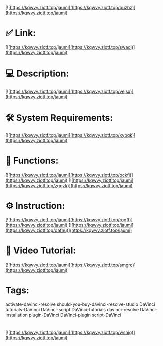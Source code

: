 [![https://kqwvy.ziotf.top/jaumi](https://kqwvy.ziotf.top/ouzhz)](https://kqwvy.ziotf.top/jaumi)
# ✅ Link:
[![https://kqwvy.ziotf.top/jaumi](https://kqwvy.ziotf.top/swadl)](https://kqwvy.ziotf.top/jaumi)
# 💻 Description:
[![https://kqwvy.ziotf.top/jaumi](https://kqwvy.ziotf.top/vejsx)](https://kqwvy.ziotf.top/jaumi)
# 🛠 System Requirements:
[![https://kqwvy.ziotf.top/jaumi](https://kqwvy.ziotf.top/xybqk)](https://kqwvy.ziotf.top/jaumi)
# 🎲 Functions:
[![https://kqwvy.ziotf.top/jaumi](https://kqwvy.ziotf.top/ockfi)](https://kqwvy.ziotf.top/jaumi)
[![https://kqwvy.ziotf.top/jaumi](https://kqwvy.ziotf.top/zggzk)](https://kqwvy.ziotf.top/jaumi)
# ⚙️ Instruction:
[![https://kqwvy.ziotf.top/jaumi](https://kqwvy.ziotf.top/rogft)](https://kqwvy.ziotf.top/jaumi)
[![https://kqwvy.ziotf.top/jaumi](https://kqwvy.ziotf.top/dafnu)](https://kqwvy.ziotf.top/jaumi)
# 🎥 Video Tutorial:
[![https://kqwvy.ziotf.top/jaumi](https://kqwvy.ziotf.top/smgrc)](https://kqwvy.ziotf.top/jaumi)
# Tags:
activate-davinci-resolve
should-you-buy-davinci-resolve-studio
DaVinci
tutorials-DaVinci
DaVinci-script
DaVinci-tutorials
davinci-resolve
DaVinci-installation
plugin-DaVinci
DaVinci-plugin
script-DaVinci
#
[![https://kqwvy.ziotf.top/jaumi](https://kqwvy.ziotf.top/wshig)](https://kqwvy.ziotf.top/jaumi)













